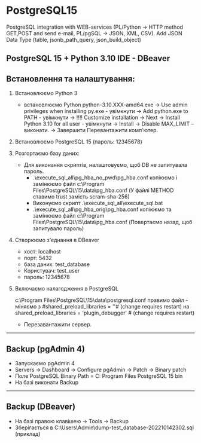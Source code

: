 # PostgreSQL15
PostgreSQL integration with WEB-services (PL/Python -> HTTP method GET,POST and send e-mail, PL/pgSQL -> JSON, XML, CSV).
Add JSON Data Type (table, jsonb_path_query, json_build_object)

PostgreSQL 15 + Python 3.10
IDE - DBeaver
---------------------------------------------------------------------------------
Встановлення та налаштування:
---------------------------------------------------------------------------------
1) Встановлюємо Python 3
   - встановлюємо Python python-3.10.XXX-amd64.exe
     -> Use admin privileges when installing py.exe - увімкнути
     -> Add python.exe to PATH - увімкнути
     -> !!!! Customize installation
     -> Next
     -> Install Python 3.10 for all user - увімкнути
     -> Install
     -> Disable MAX_LIMIT – виконати.
     -> Завершити
   Перевантажити комп'ютер.

2) Встановлюємо PostgreSQL 15 (пароль: 12345678)

3) Розгортаємо базу даних:
   - Для виконання скриптів, налаштовуємо, щоб DB не запитувала пароль.
     - .\execute_sql_all\pg_hba_no_pwd\pg_hba.conf копіюємо і замінюємо файл c:\Program Files\PostgreSQL\15\data\pg_hba.conf
           (У файлі METHOD ставимо trust замість scram-sha-256)
     - Виконуємо скрипт .\execute_sql_all\execute_sql.bat
     - .\execute_sql_all\pg_hba_orig\pg_hba.conf копіюємо та замінюємо файл c:\Program Files\PostgreSQL\15\data\pg_hba.conf
           (Повертаємо назад, щоб запитувало пароль)

4) Створюємо з'єднання в DBeaver
   - хост: localhost
   - порт: 5432
   - база даних: test_database
   - Користувач: test_user
   - пароль: 12345678

5) Включаємо налагодження в PostgreSQL

   c:\Program Files\PostgreSQL\15\data\postgresql.conf правимо файл - міняємо
   з
    #shared_preload_libraries = ''# (change requires restart)
   на
    shared_preload_libraries = 'plugin_debugger' # (change requires restart)
   - Перезавантажити сервер.

---------------------------------------------------------------------------------
Backup (pgAdmin 4)
---------------------------------------------------------------------------------
   - Запускаємо pgAdmin 4
   - Servers -> Dashboard -> Configure pgAdmin -> Patch -> Binary patch
   - Поле PostgreSQL Binary Path = C: Program Files PostgreSQL 15 bin
   - На базі виконати Backup

---------------------------------------------------------------------------------
Backup (DBeaver)
---------------------------------------------------------------------------------
   - На базі правою клавішею -> Tools -> Backup
   - Зберігається в C:\Users\Admin\dump-test_database-202210142302.sql (приклад)
